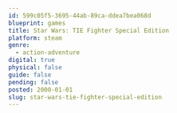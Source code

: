 ```yaml
---
id: 599c05f5-3695-44ab-89ca-ddea7bea068d
blueprint: games
title: Star Wars: TIE Fighter Special Edition
platform: steam
genre:
  - action-adventure
digital: true
physical: false
guide: false
pending: false
posted: 2000-01-01
slug: star-wars-tie-fighter-special-edition
---
```

